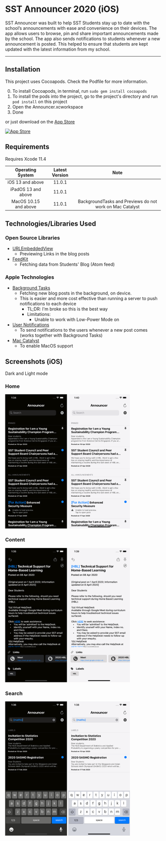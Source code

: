 # SST Announcer 2020 (iOS)
SST Announcer was built to help SST Students stay up to date with the school’s announcements with ease and convenience on their devices. The app allows users to browse, pin and share important announcements made by the school. The app also sends notifications to students whenever a new announcement is posted. This helped to ensure that students are kept updated with the latest information from my school. 

---
## Installation
This project uses Cocoapods. Check the Podfile for more information.

0. To install Cocoapods, in terminal, run `sudo gem install cocoapods`
1. To install the pods into the project, go to the project's directory and run `pod install` on this project
2. Open the Announcer.xcworkspace
3. Done

or just download on the [App Store](https://apps.apple.com/sg/app/sst-announcer/id683929182)

[![App Store](https://upload.wikimedia.org/wikipedia/commons/3/3c/Download_on_the_App_Store_Badge.svg)](https://apps.apple.com/sg/app/sst-announcer/id683929182)

## Requirements
Requires Xcode 11.4

|Operating System|Latest Version|Note|
|:--------------:|:------------:|:--:|
|iOS 13 and above|11.0.1||
|iPadOS 13 and above|11.0.1||
|MacOS 10.15 and above|11.0.1|BackgroundTasks and Previews do not work on Mac Catalyst|

## Technologies/Libraries Used
### Open Source Libraries
- [URLEmbeddedView](https://github.com/marty-suzuki/URLEmbeddedView)
  - Previewing Links in the blog posts
- [FeedKit](https://github.com/nmdias/FeedKit)
  - Fetching data from Students' Blog (Atom feed)
  
### Apple Technologies
- [Background Tasks](https://developer.apple.com/documentation/backgroundtasks)
  - Fetching new blog posts in the background, on device.
  - This is easier and more cost effective than running a server to push notifications to each device 
    - TL;DR: I'm broke so this is the best way
    - Limitations: 
      - Unable to work with Low-Power Mode on 
- [User Notifications](https://developer.apple.com/documentation/usernotifications)
  - To send notifications to the users whenever a new post comes (works together with Background Tasks)
- [Mac Catalyst](https://developer.apple.com/documentation/uikit/mac_catalyst)
  - To enable MacOS support

## Screenshots (iOS)
Dark and Light mode
### Home 
<img src="Screenshots/iPhone/iPhone 11/Dark Mode/home.png" width="200">    <img src="Screenshots/iPhone/iPhone 11/Light Mode/home.png" width="200">
### Content
<img src="Screenshots/iPhone/iPhone 11/Dark Mode/content.png" width="200">    <img src="Screenshots/iPhone/iPhone 11/Light Mode/content.png" width="200">
### Search 
<img src="Screenshots/iPhone/iPhone 11/Dark Mode/search.png" width="200">    <img src="Screenshots/iPhone/iPhone 11/Light Mode/search.png" width="200">
